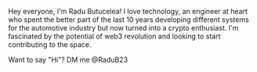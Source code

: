Hey everyone, I'm Radu Butucelea! I love technology, an engineer at heart who spent the better part of the last 10 years developing 
different systems for the automotive industry but now turned into a crypto enthusiast.
I'm fascinated by the potential of web3 revolution and looking to start contributing to the space. 

Want to say "Hi"? DM me @RaduB23
<!---
rbutucelea/rbutucelea is a ✨ special ✨ repository because its `README.md` (this file) appears on your GitHub profile.
You can click the Preview link to take a look at your changes.
--->
